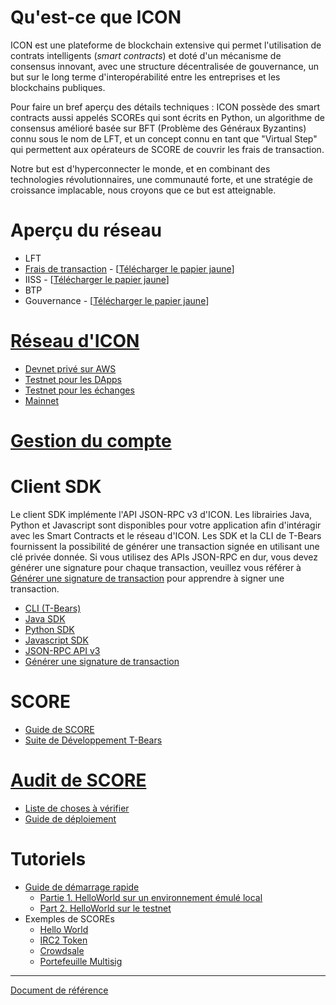 # Qu'est-ce que ICON

ICON est une plateforme de blockchain extensive qui permet l'utilisation de contrats intelligents (*smart contracts*) et doté d'un mécanisme de consensus innovant, avec une structure décentralisée de gouvernance, un but sur le long terme d'interopérabilité entre les entreprises et les blockchains publiques.

Pour faire un bref aperçu des détails techniques : ICON possède des smart contracts aussi appelés SCOREs qui sont écrits en Python, un algorithme de consensus amélioré basée sur BFT (Problème des Généraux Byzantins) connu sous le nom de LFT, et un concept connu en tant que "Virtual Step" qui permettent aux opérateurs de SCORE de couvrir les frais de transaction.

Notre but est d'hyperconnecter le monde, et en combinant des technologies révolutionnaires, une communauté forte, et une stratégie de croissance implacable, nous croyons que ce but est atteignable.

# Aperçu du réseau
  - LFT
  - [Frais de transaction](/docs/step-fr.md) - \[[Télécharger le papier jaune](https://icon.foundation/resources/file/ICON_Yellowpaper_Transactionfee_EN_V1.0.pdf)\]
  - IISS - \[[Télécharger le papier jaune](https://icon.foundation/resources/file/ICON_Yellowpaper_ICON_Incentives_Scoring_System_EN_V1.0.pdf)\]
  - BTP
  - Gouvernance - \[[Télécharger le papier jaune](https://icon.foundation/resources/file/ICON_Yellowpaper_ICONstitution_and_Governance_EN_V1.0.pdf)\]

# [Réseau d'ICON](/docs/icon_network-fr.md)
  - [Devnet privé sur AWS](/docs/icon_network-fr.md#private-devnet-on-aws)
  - [Testnet pour les DApps](/docs/icon_network-fr.md#testnet-for-dapps)
  - [Testnet pour les échanges](/docs/icon_network-fr.md#testnet-for-exchanges)
  - [Mainnet](/docs/icon_network-fr.md#mainnet)

# [Gestion du compte](/docs/wallet-fr.md)

# Client SDK
Le client SDK implémente l'API JSON-RPC v3 d'ICON. Les librairies Java, Python et Javascript sont disponibles pour votre application afin d'intéragir avec les Smart Contracts et le réseau d'ICON. Les SDK et la CLI de T-Bears fournissent la possibilité de générer une transaction signée en utilisant une clé privée donnée. Si vous utilisez des APIs JSON-RPC en dur, vous devez générer une signature pour chaque transaction, veuillez vous référer à [Générer une signature de transaction](/docs/transaction_signature-fr.md) pour apprendre à signer une transaction.
  - [CLI (T-Bears)](/docs/tbears_cli-fr.md)
  - [Java SDK](https://github.com/icon-project/icon-sdk-java/blob/master/quickstart/README.md)
  - [Python SDK](https://github.com/icon-project/icon-sdk-python/blob/master/README.md)
  - [Javascript SDK](https://github.com/icon-project/icon-sdk-js/blob/master/README.md)
  - [JSON-RPC API v3](https://github.com/icon-project/icon-rpc-server/blob/master/docs/icon-json-rpc-v3.md)
  - [Générer une signature de transaction](/docs/transaction_signature-fr.md)

# SCORE
  - [Guide de SCORE](https://icon-project.github.io/score-guide)
  - [Suite de Développement T-Bears](https://github.com/icon-project/t-bears/blob/master/README.md)

# [Audit de SCORE](/docs/score_audit-fr.md)
  - [Liste de choses à vérifier](/docs/audit_checklist-fr.md)
  - [Guide de déploiement](/docs/score_deploy_guide-fr.md)

# Tutoriels
  - [Guide de démarrage rapide](/docs/quickstart-fr.md)
    - [Partie 1. HelloWorld sur un environnement émulé local](/docs/quickstart_p1-fr.md)
    - [Part 2. HelloWorld sur le testnet](/docs/quickstart_p2-fr.md)
  - Exemples de SCOREs
    - [Hello World](https://github.com/icon-project/samples/blob/master/hello_world/README.md)
    - [IRC2 Token](https://github.com/icon-project/samples/blob/master/irc2_token)
    - [Crowdsale](https://github.com/icon-project/samples/blob/master/crowdsale)
    - [Portefeuille Multisig](https://github.com/icon-project/multisig-wallet)

---
[Document de référence](https://github.com/icon-project/icon-project.github.io/tree/bdca96e297edfcd204b8d44aae32ecc52a27a932)
